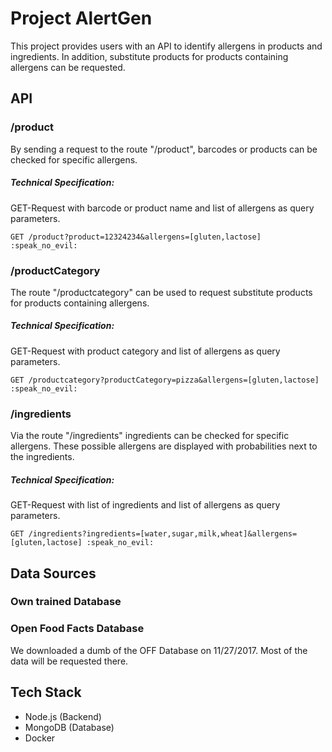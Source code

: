 # Project AlertGen

This project provides users with an API to identify allergens in products and ingredients. In addition, substitute products for products containing allergens can be requested.

## API

### /product

By sending a request to the route "/product", barcodes or products can be checked for specific allergens. 

##### Technical Specification:

GET-Request with barcode or product name and list of allergens as query parameters.

```
GET /product?product=12324234&allergens=[gluten,lactose] :speak_no_evil:
```

### /productCategory

The route "/productcategory" can be used to request substitute products for products containing allergens.

##### Technical Specification:

GET-Request with product category and list of allergens as query parameters.

```
GET /productcategory?productCategory=pizza&allergens=[gluten,lactose] :speak_no_evil:
```


### /ingredients 

Via the route "/ingredients" ingredients can be checked for specific allergens. These possible allergens are displayed with probabilities next to the ingredients.

##### Technical Specification:

GET-Request with list of ingredients and list of allergens as query parameters.

```
GET /ingredients?ingredients=[water,sugar,milk,wheat]&allergens=[gluten,lactose] :speak_no_evil:
```


## Data Sources

### Own trained Database

### Open Food Facts Database

We downloaded a dumb of the OFF Database on 11/27/2017. Most of the data will be requested there.

## Tech Stack

- Node.js (Backend)
- MongoDB (Database)
- Docker


